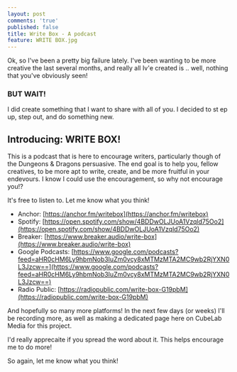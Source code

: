 ```yaml
---
layout: post
comments: 'true'
published: false
title: Write Box - A podcast
feature: WRITE BOX.jpg
---
```

Ok, so I've been a pretty big failure lately. I've been wanting to be more creative the last several months, and really all Iv'e created is .. well, nothing that you've obviously seen!

### BUT WAIT!

I did create something that I want to share with all of you. I decided to st ep up, step out, and do something new.

## Introducing: WRITE BOX!

This is a podcast that is here to encourage writers, particularly though of the Dungeons & Dragons persuasive. The end goal is to help you, fellow creatives, to be more apt to write, create, and be more fruitful in your endevours. I know I could use the encouragement, so why not encourage you!?

It's free to listen to. Let me know what you think!

- Anchor: [https://anchor.fm/writebox](https://anchor.fm/writebox)
- Spotify: [https://open.spotify.com/show/4BDDwOLJUoA1Vzqld75Oo2](https://open.spotify.com/show/4BDDwOLJUoA1Vzqld75Oo2)
- Breaker: [https://www.breaker.audio/write-box](https://www.breaker.audio/write-box)
- Google Podcasts: [https://www.google.com/podcasts?feed=aHR0cHM6Ly9hbmNob3IuZm0vcy8xMTMzMTA2MC9wb2RjYXN0L3Jzcw==](https://www.google.com/podcasts?feed=aHR0cHM6Ly9hbmNob3IuZm0vcy8xMTMzMTA2MC9wb2RjYXN0L3Jzcw==)
- Radio Public: [https://radiopublic.com/write-box-G19pbM](https://radiopublic.com/write-box-G19pbM)

And hopefully so many more platforms! In the next few days (or weeks) I'll be recording more, as well as making a dedicated page here on CubeLab Media for this project.

I'd really apprecaite if you spread the word about it. This helps encourage me to do more!

So again, let me know what you think!
